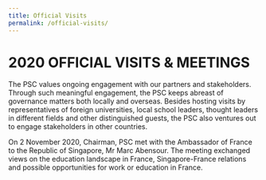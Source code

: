 ```yaml
---
title: Official Visits
permalink: /official-visits/
---
```

# **2020 OFFICIAL VISITS & MEETINGS**

The PSC values ongoing engagement with our partners and stakeholders. Through such meaningful engagement, the PSC keeps abreast of governance matters both locally and overseas. Besides hosting visits by representatives of foreign universities, local school leaders, thought leaders in different fields and other distinguished guests, the PSC also ventures out to engage stakeholders in other countries.

On 2 November 2020, Chairman, PSC met with the Ambassador of France to the Republic of Singapore, Mr Marc Abensour. The meeting exchanged views on the education landscape in France, Singapore-France relations and possible opportunities for work or education in France.



